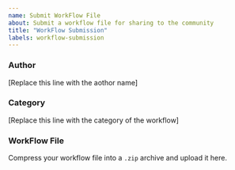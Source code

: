 ```yaml
---
name: Submit WorkFlow File
about: Submit a workflow file for sharing to the community
title: "WorkFlow Submission"
labels: workflow-submission
---
```


### Author
[Replace this line with the aothor name]

### Category
[Replace this line with the category of the workflow]

### WorkFlow File
Compress your workflow file into a `.zip` archive and upload it here.